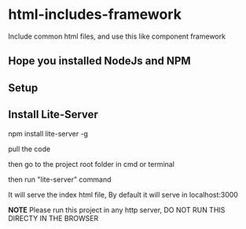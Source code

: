 # html-includes-framework
Include common html files, and use this like component framework

Hope you installed NodeJs and NPM
----------------------------------

Setup
-----

Install Lite-Server
--------------------

npm install lite-server -g

pull the code

then go to the project root folder in cmd or terminal

then run "lite-server" command

It will serve the index html file, By default it will serve in localhost:3000

******NOTE******
Please run this project in any http server, DO NOT RUN THIS DIRECTY IN THE BROWSER
